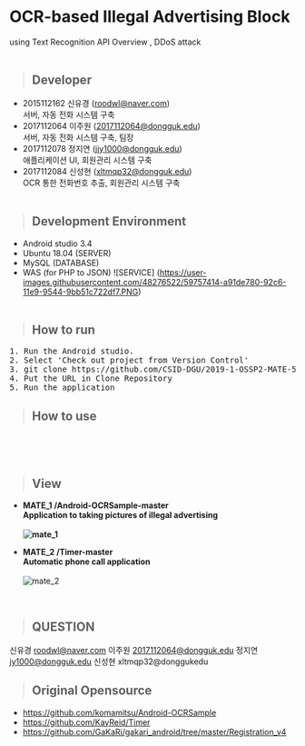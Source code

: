 # OCR-based Illegal Advertising Block <br/> 
  using Text Recognition API Overview ,
  DDoS attack<br/>
<br/>

> ## Developer
 * 2015112162 신유경 (roodwl@naver.com) <br/> 
서버, 자동 전화 시스템 구축 <br/>
 * 2017112064 이주원 (2017112064@dongguk.edu) <br/>
서버, 자동 전화 시스템 구축, 팀장 <br/>
 * 2017112078 정지연 (jjy1000@dongguk.edu) <br/>
애플리케이션 UI, 회원관리 시스템 구축 <br/>
 * 2017112084 신성현 (xltmqp32@dongguk.edu) <br/>
OCR 통한 전화번호 추출, 회원관리 시스템 구축<br/><br/>
 
> ## Development Environment
* Android studio 3.4
* Ubuntu 18.04 (SERVER)
* MySQL (DATABASE)
* WAS (for PHP to JSON)
![SERVICE]
(https://user-images.githubusercontent.com/48276522/59757414-a91de780-92c6-11e9-9544-9bb51c722df7.PNG)
<br/><br/>

> ## How to run<br/>
<pre>
1. Run the Android studio.
2. Select 'Check out project from Version Control'
3. git clone https://github.com/CSID-DGU/2019-1-OSSP2-MATE-5.git
4. Put the URL in Clone Repository
5. Run the application
</pre>

> ## How to use
<pre>

</pre>
<br/>

> ## View

* <b>MATE_1 /Android-OCRSample-master<br/>Application to taking pictures of illegal advertising<br/><br/>
  ![mate_1](https://user-images.githubusercontent.com/48276522/59553640-6dd39e00-8fd2-11e9-807d-57a38ba0adc5.PNG)<br/>

* MATE_2 /Timer-master<br/>Automatic phone call application<br/><br/></b>
  ![mate_2](https://user-images.githubusercontent.com/48276522/59553642-6f9d6180-8fd2-11e9-8ccd-455699fd9917.PNG)<br/>
<br/>

> ## QUESTION
신유경 roodwl@naver.com
이주원 2017112064@dongguk.edu
정지연 jy1000@dongguk.edu
신성현 xltmqp32@donggukedu

> ## Original Opensource

* https://github.com/komamitsu/Android-OCRSample<br/>
* https://github.com/KayReid/Timer<br/>
* https://github.com/GaKaRi/gakari_android/tree/master/Registration_v4

<br/>
